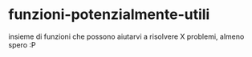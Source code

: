 # funzioni-potenzialmente-utili

insieme di funzioni che possono aiutarvi a risolvere X problemi, almeno spero :P
